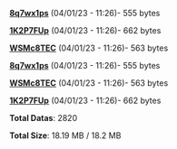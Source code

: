 [**8q7wx1ps**](/data/8q7wx1ps.txt) (04/01/23 - 11:26)- 555 bytes

[**1K2P7FUp**](/data/1K2P7FUp.txt) (04/01/23 - 11:26)- 662 bytes

[**WSMc8TEC**](/data/WSMc8TEC.txt) (04/01/23 - 11:26)- 563 bytes

[**8q7wx1ps**](/data/8q7wx1ps.txt) (04/01/23 - 11:26)- 555 bytes

[**WSMc8TEC**](/data/WSMc8TEC.txt) (04/01/23 - 11:26)- 563 bytes

[**1K2P7FUp**](/data/1K2P7FUp.txt) (04/01/23 - 11:26)- 662 bytes

**Total Datas**: 2820

**Total Size**: 18.19 MB / 18.2 MB